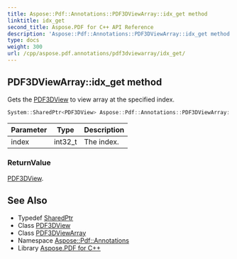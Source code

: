 ```yaml
---
title: Aspose::Pdf::Annotations::PDF3DViewArray::idx_get method
linktitle: idx_get
second_title: Aspose.PDF for C++ API Reference
description: 'Aspose::Pdf::Annotations::PDF3DViewArray::idx_get method. Gets the PDF3DView to view array at the specified index in C++.'
type: docs
weight: 300
url: /cpp/aspose.pdf.annotations/pdf3dviewarray/idx_get/
---
```

## PDF3DViewArray::idx_get method


Gets the [PDF3DView](../../pdf3dview/) to view array at the specified index.

```cpp
System::SharedPtr<PDF3DView> Aspose::Pdf::Annotations::PDF3DViewArray::idx_get(int32_t index)
```


| Parameter | Type | Description |
| --- | --- | --- |
| index | int32_t | The index. |

### ReturnValue

[PDF3DView](../../pdf3dview/).

## See Also

* Typedef [SharedPtr](../../../system/sharedptr/)
* Class [PDF3DView](../../pdf3dview/)
* Class [PDF3DViewArray](../)
* Namespace [Aspose::Pdf::Annotations](../../)
* Library [Aspose.PDF for C++](../../../)
